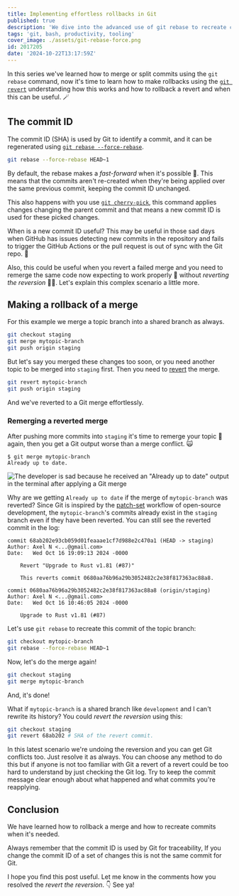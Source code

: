 ```yaml
---
title: Implementing effortless rollbacks in Git
published: true
description: 'We dive into the advanced use of git rebase to recreate commits, especially useful when GitHub struggles with commit detection.'
tags: 'git, bash, productivity, tooling'
cover_image: ./assets/git-rebase-force.png
id: 2017205
date: '2024-10-22T13:17:59Z'
---
```


In this series we've learned how to merge or split commits using the `git rebase` command, now it's time to learn how to make rollbacks using the [`git revert`](https://git-scm.com/docs/git-revert) understanding how this works and how to rollback a revert and when this can be useful. 🪄

## The commit ID

The commit ID (SHA) is used by Git to identify a commit, and it can be regenerated using [`git rebase --force-rebase`](https://git-scm.com/docs/git-rebase#Documentation/git-rebase.txt---force-rebase).

```bash
git rebase --force-rebase HEAD~1
```

By default, the rebase makes a _fast-forward_ when it's possible 🤔. This means that the commits aren't re-created when they're being applied over the same previous commit, keeping the commit ID unchanged.

This also happens with you use [`git cherry-pick`](https://git-scm.com/docs/git-cherry-pick), this command applies changes changing the parent commit and that means a new commit ID is used for these picked changes.

When is a new commit ID useful? This may be useful in those sad days when GitHub has issues detecting new commits in the repository and fails to trigger the GitHub Actions or the pull request is out of sync with the Git repo. 🌚

Also, this could be useful when you revert a failed merge and you need to remerge the same code now expecting to work properly 🤞 without _reverting the reversion_  😵‍💫. Let's explain this complex scenario a little more.

## Making a rollback of a merge

For this example we merge a topic branch into a shared branch as always.

```bash
git checkout staging
git merge mytopic-branch
git push origin staging
```

But let's say you merged these changes too soon, or you need another topic to be merged into `staging` first. Then you need to [revert](https://git-scm.com/docs/git-revert) the merge.

```bash
git revert mytopic-branch
git push origin staging
```

And we've reverted to a Git merge effortlessly.

### Remerging a reverted merge

After pushing more commits into `staging` it's time to remerge your topic 🎉 again, then you get a Git output worse than a merge conflict. 🙀

```text
$ git merge mytopic-branch
Already up to date.
```

![The developer is sad because he received an "Already up to date" output in the terminal after applying a Git merge](https://dev-to-uploads.s3.amazonaws.com/uploads/articles/0k4f4c3ktcg6iuoybvv1.jpg)

Why are we getting `Already up to date` if the merge of `mytopic-branch` was reverted? Since Git is inspired by the [patch-set](https://en.wikipedia.org/wiki/Patch_(computing)) workflow of open-source development, the `mytopic-branch`'s commits already exist in the `staging` branch even if they have been reverted. You can still see the reverted commit in the log:

```text
commit 68ab202e93cb059d01feaaae1cf7d988e2c470a1 (HEAD -> staging)
Author: Axel N <...@gmail.com>
Date:   Wed Oct 16 19:09:13 2024 -0000

    Revert "Upgrade to Rust v1.81 (#87)"

    This reverts commit 0680aa76b96a29b3052482c2e38f817363ac88a8.

commit 0680aa76b96a29b3052482c2e38f817363ac88a8 (origin/staging)
Author: Axel N <...@gmail.com>
Date:   Wed Oct 16 10:46:05 2024 -0000

    Upgrade to Rust v1.81 (#87)
```

Let's use `git rebase` to recreate this commit of the topic branch:

```bash
git checkout mytopic-branch
git rebase --force-rebase HEAD~1
```

Now, let's do the merge again!

```bash
git checkout staging
git merge mytopic-branch
```

And, it's done!

What if `mytopic-branch` is a shared branch like `development` and I can't rewrite its history? You could _revert the reversion_ using this:

```bash
git checkout staging
git revert 68ab202 # SHA of the revert commit.
```

In this latest scenario we're undoing the reversion and you can get Git conflicts too. Just resolve it as always. You can choose any method to do this but if anyone is not too familiar with Git a revert of a revert could be too hard to understand by just checking the Git log. Try to keep the commit message clear enough about what happened and what commits you're reapplying.

## Conclusion

We have learned how to rollback a merge and how to recreate commits when it's needed.

Always remember that the commit ID is used by Git for traceability, If you change the commit ID of a set of changes this is not the same commit for Git.

I hope you find this post useful. Let me know in the comments how you resolved the _revert the reversion_. 👇 See ya!
